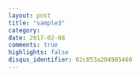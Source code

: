```yaml
---
layout: post
title: "sample3"
category: 
date: 2017-02-08
comments: true
highlights: false
disqus_identifier: 02c853a204905460
---
```

